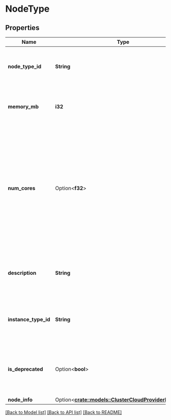 # NodeType

## Properties

Name | Type | Description | Notes
------------ | ------------- | ------------- | -------------
**node_type_id** | **String** | Unique identifier for this node type. This field is required. | 
**memory_mb** | **i32** | Memory (in MB) available for this node type. This field is required. | 
**num_cores** | Option<**f32**> | Number of CPU cores available for this node type. This can be fractional if the number of cores on a machine instance is not divisible by the number of Spark nodes on that machine. This field is required. | [optional]
**description** | **String** | A string description associated with this node type. This field is required. | 
**instance_type_id** | **String** | An identifier for the type of hardware that this node runs on. This field is required. | 
**is_deprecated** | Option<**bool**> | Whether the node type is deprecated. Non-deprecated node types offer greater performance. | [optional]
**node_info** | Option<[**crate::models::ClusterCloudProviderNodeInfo**](ClusterCloudProviderNodeInfo.md)> |  | [optional]

[[Back to Model list]](../README.md#documentation-for-models) [[Back to API list]](../README.md#documentation-for-api-endpoints) [[Back to README]](../README.md)


